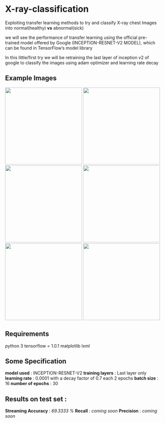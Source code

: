 # X-ray-classification

Exploiting transfer learning methods to try and classify X-ray chest Images into normal(healthy) **vs** abnormal(sick)

we will see the performance of transfer learning using the official pre-trained model offered by Google (INCEPTION-RESNET-V2 MODEL), which can be found in TensorFlow’s model library

In this little/first try we will be retraining the last layer of inception v2 of google to classify the images using adam optimizer and learning rate decay

## Example Images

<img src="https://github.com/bendidi/X-ray-classification/blob/master/data/sample_imgs/28.png" width="250" height="250"/> <img src="https://github.com/bendidi/X-ray-classification/blob/master/data/sample_imgs/29.png" width="250" height="250" /> <img src="https://github.com/bendidi/X-ray-classification/blob/master/data/sample_imgs/30.png" width="250" height="250" />
<img src="https://github.com/bendidi/X-ray-classification/blob/master/data/sample_imgs/31.png" width="250" height="250" /> <img src="https://github.com/bendidi/X-ray-classification/blob/master/data/sample_imgs/32.png" width="250" height="250" /> <img src="https://github.com/bendidi/X-ray-classification/blob/master/data/sample_imgs/33.png" width="250" height="250" />


## Requirements

  python 3
  tensorflow = 1.0.1
  matplotlib
  lxml
  
## Some Specification

**model used** : INCEPTION-RESNET-V2
**training layers** : Last layer only
**learning rate** : 0.0001 with a decay factor of 0.7 each 2 epochs
**batch size** : 16
**number of epochs** : 30

## Results on test set :

**Streaming Accuracy** : *69.3333 %*
**Recall** : *coming soon*
**Precision** : *coming soon*
